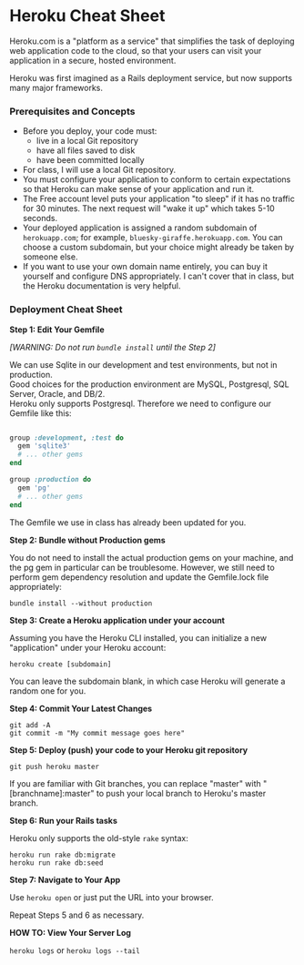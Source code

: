 # Heroku Cheat Sheet

Heroku.com is a "platform as a service" that simplifies the task of
deploying web application code to the cloud, so that your users can visit
your application in a secure, hosted environment.  

Heroku was first imagined as a Rails deployment service, but now supports many major
frameworks.

### Prerequisites and Concepts

* Before you deploy, your code must:
  * live in a local Git repository
  * have all files saved to disk
  * have been committed locally  
* For class, I will use a local Git repository.
* You must configure your application to conform to certain expectations so that Heroku can make sense
 of your application and run it.
* The Free account level puts your application "to sleep" if it has no traffic for 30 minutes.  The
next request will "wake it up" which takes 5-10 seconds.
* Your deployed application is assigned a random subdomain of `herokuapp.com`; for example,
`bluesky-giraffe.herokuapp.com`.  You can choose a custom subdomain, but your choice might already
be taken by someone else.
* If you want to use your own domain name entirely, you can buy it yourself and configure DNS appropriately.
I can't cover that in class, but the Heroku documentation is very helpful.


### Deployment Cheat Sheet

**Step 1: Edit Your Gemfile**

_[WARNING: Do not run `bundle install` until the Step 2]_

We can use Sqlite in our development and test environments, but not in production.  
Good choices for the production environment are MySQL, Postgresql, SQL Server, Oracle, and DB/2.  
Heroku only supports Postgresql. Therefore we need to configure our Gemfile like this:

``` ruby

group :development, :test do
  gem 'sqlite3'
  # ... other gems
end

group :production do
  gem 'pg'
  # ... other gems
end
```

The Gemfile we use in class has already been updated for you.

**Step 2: Bundle without Production gems**

You do not need to install the actual production gems on your machine, and the pg gem in particular can be
troublesome.  However, we still need to perform gem dependency resolution and update the Gemfile.lock
file appropriately:

`bundle install --without production`

**Step 3: Create a Heroku application under your account**

Assuming you have the Heroku CLI installed, you can initialize a new "application" under your Heroku account:

`heroku create [subdomain]`

You can leave the subdomain blank, in which case Heroku will generate a random one for you.

**Step 4: Commit Your Latest Changes**

```
git add -A
git commit -m "My commit message goes here"
```

**Step 5: Deploy (push) your code to your Heroku git repository**

`git push heroku master`

If you are familiar with Git branches, you can replace "master" with "[branchname]:master" to push your local
branch to Heroku's master branch.

**Step 6: Run your Rails tasks**

Heroku only supports the old-style `rake` syntax:

```
heroku run rake db:migrate
heroku run rake db:seed
```

**Step 7: Navigate to Your App**

Use `heroku open` or just put the URL into your browser.

Repeat Steps 5 and 6 as necessary.


**HOW TO: View Your Server Log**

`heroku logs` or `heroku logs --tail`
